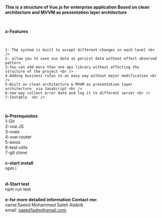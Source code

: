 <b>This is a structure  of Vue.js for  enterprise application  Based on clean architecture and MVVM as presentation layer architecture </b>

 <br />
 
<b>a-Features</b>
 
 
<br/>
 
	1- The system is built to accept different changes in each level <br />
    2- allow you to save vux data as persist data without effect observed pattern 
	3-You can add more than one api library without affecting the structure of the project <br />
	4-Adding business rules in an easy way without major modification <br />
	5-Built on clean architecture & MVVM as presentation layer architecture  via JavaScript <br />
	6-new way collect error data and log it to different server <br />
	7-Testable  <br />
 
 <br />

<b>b-Prerequisites</b><br/>
    1-Git <br/>
    2-vue.JS <br/>
    3-vuex <br/>
   4-vue-router <br/>
   5-axios <br/>
   6-test-utils <br/>
   7-git clone  <br/>
 <br />
<b>c-start install</b>  <br />
npm i <br/>
 <br />
 <br />
<b>d-Start test </b><br />
	npm run test <br />
 <br />
<b>e-for more detailed information Contact me:</b> <br />
	name:Saeed Mohammed Saleh Alabidi <br />
	email: saeed1adm@gmail.com <br />
